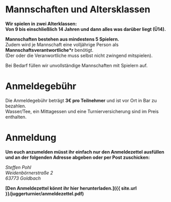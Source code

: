 # Mannschaften und Altersklassen

**Wir spielen in zwei Alterklassen:    
Von 9 bis einschließlich 14 Jahren und dann alles was darüber liegt (Ü14).**

**Mannschaften bestehen aus mindestens 5 Spielern.**    
Zudem wird je Mannschaft eine volljährige Person als **Mannschaftsverantwortliche\*r** benötigt.   
(Der oder die Veranwortliche muss selbst nicht zwingend mitspielen).


Bei Bedarf füllen wir unvollständige Mannschaften mit Spielern auf.


# Anmeldegebühr
Die Anmeldegebühr beträgt **3€ pro Teilnehmer** und ist vor Ort in Bar zu bezahlen.    
Wasser/Tee, ein Mittagessen und eine Turnierversicherung sind im Preis enthalten.


# Anmeldung
**Um euch anzumelden müsst ihr einfach nur den Anmeldezettel ausfüllen und an der folgenden Adresse abgeben oder per Post zuschicken:**


*Steffen Pohl    
Weidenbörnerstraße 2    
63773 Goldbach*


**[Den Anmeldezettel könnt ihr hier herunterladen.]({{ site.url }}/juggerturnier/anmeldezettel.pdf)**
